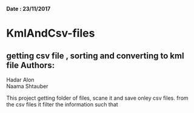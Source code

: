 **Date : 23/11/2017**  

KmlAndCsv-files
===
getting csv file , sorting and converting to kml file
Authors:
---
Hadar Alon  
Naama Shtauber  

This project getting folder of files, scane it and save onley csv files.
from the csv files it filter the information such that 